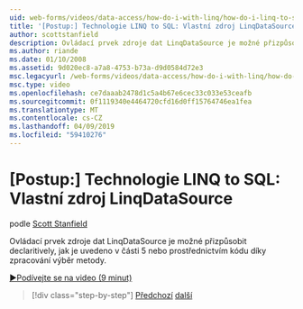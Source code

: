 ```yaml
---
uid: web-forms/videos/data-access/how-do-i-with-linq/how-do-i-linq-to-sql-custom-linqdatasource
title: '[Postup:] Technologie LINQ to SQL: Vlastní zdroj LinqDataSource | Dokumentace Microsoftu'
author: scottstanfield
description: Ovládací prvek zdroje dat LinqDataSource je možné přizpůsobit declaritively, jak je uvedeno v části 5 nebo prostřednictvím kódu díky zpracování výběr metody.
ms.author: riande
ms.date: 01/10/2008
ms.assetid: 9d020ec8-a7a8-4753-b73a-d9d0584d72e3
msc.legacyurl: /web-forms/videos/data-access/how-do-i-with-linq/how-do-i-linq-to-sql-custom-linqdatasource
msc.type: video
ms.openlocfilehash: ce7daaab2478d1c5a4b67e6cec33c033e53ceafb
ms.sourcegitcommit: 0f1119340e4464720cfd16d0ff15764746ea1fea
ms.translationtype: MT
ms.contentlocale: cs-CZ
ms.lasthandoff: 04/09/2019
ms.locfileid: "59410276"
---
```

# <a name="how-do-i-linq-to-sql-custom-linqdatasource"></a>[Postup:] Technologie LINQ to SQL: Vlastní zdroj LinqDataSource

podle [Scott Stanfield](https://github.com/scottstanfield)

Ovládací prvek zdroje dat LinqDataSource je možné přizpůsobit declaritively, jak je uvedeno v části 5 nebo prostřednictvím kódu díky zpracování výběr metody.

[&#9654;Podívejte se na video (9 minut)](https://channel9.msdn.com/Blogs/ASP-NET-Site-Videos/how-do-i-linq-to-sql-custom-linqdatasource)

> [!div class="step-by-step"]
> [Předchozí](how-do-i-linq-to-sql-linqdatasource.md)
> [další](how-do-i-linq-to-sql-using-stored-procedures.md)
